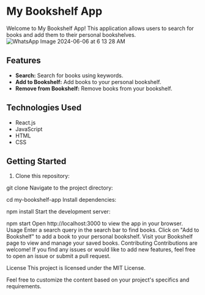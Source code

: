 # My Bookshelf App

Welcome to My Bookshelf App! This application allows users to search for books and add them to their personal bookshelves.
![WhatsApp Image 2024-06-06 at 6 13 28 AM](https://github.com/PriyakumariYt/BookShelf_Assignment/assets/127418517/cb1baec6-b852-4970-b859-acdafc9f86d9)

## Features

- **Search:** Search for books using keywords.
- **Add to Bookshelf:** Add books to your personal bookshelf.
- **Remove from Bookshelf:** Remove books from your bookshelf.

## Technologies Used

- React.js
- JavaScript
- HTML
- CSS

## Getting Started

1. Clone this repository:

git clone <repository-url>
Navigate to the project directory:

cd my-bookshelf-app
Install dependencies:

npm install
Start the development server:

npm start
Open http://localhost:3000 to view the app in your browser.
Usage
Enter a search query in the search bar to find books.
Click on "Add to Bookshelf" to add a book to your personal bookshelf.
Visit your Bookshelf page to view and manage your saved books.
Contributing
Contributions are welcome! If you find any issues or would like to add new features, feel free to open an issue or submit a pull request.

License
This project is licensed under the MIT License.


Feel free to customize the content based on your project's specifics and requirements.
